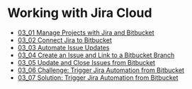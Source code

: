 # Working with Jira Cloud

<!-- TocStart -->
- [03_01 Manage Projects with Jira and Bitbucket](./03_01_manage_projects/README.md)
- [03_02 Connect Jira to Bitbucket](./03_02_connect_jira/README.md)
- [03_03 Automate Issue Updates](./03_03_automate_issue_updates/README.md)
- [03_04 Create an Issue and Link to a Bitbucket Branch](./03_04_link_issue/README.md)
- [03_05 Update and Close Issues from Bitbucket](./03_05_close_issue/README.md)
- [03_06 Challenge: Trigger Jira Automation from Bitbucket](./03_06_challenge1/README.md)
- [03_07 Solution: Trigger Jira Automation from Bitbucket](./03_07_solution1/README.md)
<!-- TocEnd -->


<!-- FooterSkip -->

